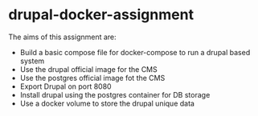 # drupal-docker-assignment

The aims of this assignment are:

- Build a basic compose file for docker-compose to run a drupal based system
- Use the drupal official image for the CMS
- Use the postgres official image fot the CMS
- Export Drupal on port 8080
- Install drupal using the postgres container for DB storage
- Use a docker volume to store the drupal unique data
